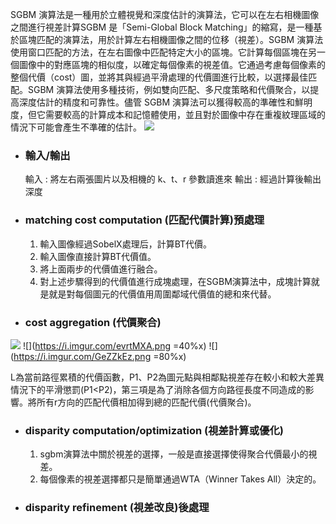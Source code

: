 SGBM 演算法是一種用於立體視覺和深度估計的演算法，它可以在左右相機圖像之間進行視差計算SGBM 是「Semi-Global Block Matching」的縮寫，是一種基於區塊匹配的演算法，用於計算左右相機圖像之間的位移（視差）。SGBM 演算法使用窗口匹配的方法，在左右圖像中匹配特定大小的區塊。它計算每個區塊在另一個圖像中的對應區塊的相似度，以確定每個像素的視差值。它通過考慮每個像素的整個代價（cost）圖，並將其與經過平滑處理的代價圖進行比較，以選擇最佳匹配。SGBM 演算法使用多種技術，例如雙向匹配、多尺度策略和代價聚合，以提高深度估計的精度和可靠性。儘管 SGBM 演算法可以獲得較高的準確性和鮮明度，但它需要較高的計算成本和記憶體使用，並且對於圖像中存在重複紋理區域的情況下可能會產生不準確的估計。
![](https://i.imgur.com/YB4czKv.png)

- ### 輸入/輸出
    輸入 : 將左右兩張圖片以及相機的 k、t、r 參數讀進來
    輸出 : 經過計算後輸出深度
- ### matching cost computation (匹配代價計算)預處理
    1. 輸入圖像經過SobelX處理后，計算BT代價。
    2. 輸入圖像直接計算BT代價值。
    3. 將上面兩步的代價值進行融合。
    4. 對上述步驟得到的代價值進行成塊處理，在SGBM演算法中，成塊計算就是就是對每個圖元的代價值用周圍鄰域代價值的總和來代替。
- ### cost aggregation (代價聚合) 
![](https://i.imgur.com/GsnBGvV.png)
![](https://i.imgur.com/evrtMXA.png =40%x)
![](https://i.imgur.com/GeZZkEz.png =80%x)

L為當前路徑累積的代價函數，P1、P2為圖元點與相鄰點視差存在較小和較大差異情況下的平滑懲罰(P1<P2)，第三項是為了消除各個方向路徑長度不同造成的影響。將所有r方向的匹配代價相加得到總的匹配代價(代價聚合)。
- ### disparity computation/optimization (視差計算或優化)
    1. sgbm演算法中關於視差的選擇，一般是直接選擇使得聚合代價最小的視差。
    2. 每個像素的視差選擇都只是簡單通過WTA（Winner Takes All）決定的。
- ### disparity refinement (視差改良)後處理
